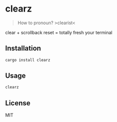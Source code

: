 # clearz

> How to pronoun? >clearist<

clear + scrollback reset = totally fresh your terminal

## Installation

```bash
cargo install clearz
```

## Usage

```bash
clearz
```

## License

MIT
